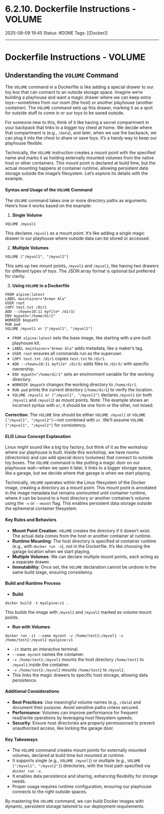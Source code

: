 # 6.2.10. Dockerfile Instructions - VOLUME

2025-08-09 19:45
Status: #DONE 
Tags: [[Docker]]

---
# Dockerfile Instructions - VOLUME

## Understanding the `VOLUME` Command

The `VOLUME` command in a Dockerfile is like adding a special drawer to our toy box that can connect to an outside storage space. Imagine we’re building a playhouse and want a magic drawer where we can keep extra toys—sometimes from our room (the host) or another playhouse (another container). The `VOLUME` command sets up this drawer, marking it as a spot for outside stuff to come in or our toys to be saved outside.

For someone new to this, think of it like having a secret compartment in your backpack that links to a bigger toy chest at home. We decide where that compartment is (e.g., `/data`), and later, when we use the backpack, we can plug it into the chest to share or save toys. It’s a handy way to keep our playhouse flexible.

Technically, the `VOLUME` instruction creates a mount point with the specified name and marks it as holding externally mounted volumes from the native host or other containers. This mount point is declared at build time, but the actual mounting happens at container runtime, allowing persistent data storage outside the image’s filesystem. Let’s explore its details with the example.

#### Syntax and Usage of the `VOLUME` Command

The `VOLUME` command takes one or more directory paths as arguments. Here’s how it works based on the example:

1. **Single Volume**
```
VOLUME /myvol1
```
This declares `/myvol1` as a mount point. It’s like adding a single magic drawer in our playhouse where outside data can be stored or accessed.

2. **Multiple Volumes**
```
VOLUME ["/myvol1", "/myvol2"]
```
This sets up two mount points, `/myvol1` and `/myvol2`, like having two drawers for different types of toys. The JSON array format is optional but preferred for clarity.

3. **Using `VOLUME` in a Dockerfile**
```
FROM alpine:latest
LABEL maintainer="Arman Ala"
USER root
COPY test.txt /dir1
ADD --chown=10:11 myfile* /dir3/
ENV mypath="/home/dir1"
WORKDIR $mypath
RUN pwd
VOLUME /myvol1 or ["/myvol1", "/myvol2"]
```
- `FROM alpine:latest` sets the base image, like starting with a pre-built playhouse kit.
- `LABEL maintainer="Arman Ala"` adds metadata, like a maker’s tag.
- `USER root` ensures all commands run as the superuser.
- `COPY test.txt /dir1` copies `test.txt` to `/dir1`.
- `ADD --chown=10:11 myfile* /dir3/` adds files to `/dir3/` with specific ownership.
- `ENV mypath="/home/dir1"` sets an environment variable for the working directory.
- `WORKDIR $mypath` changes the working directory to `/home/dir1`.
- `RUN pwd` prints the current directory (`/home/dir1`) to verify the location.
- `VOLUME /myvol1 or ["/myvol1", "/myvol2"]` declares `/myvol1` (or both `/myvol1` and `/myvol2`) as mount points. Note: The example shows an incorrect syntax with `or`; it should be one form or the other, not mixed.

**Correction**: The `VOLUME` line should be either `VOLUME /myvol1` or `VOLUME ["/myvol1", "/myvol2"]`—not combined with `or`. We’ll assume `VOLUME ["/myvol1", "/myvol2"]` for consistency.

#### ELI5 Linux Concept Explanation

Linux might sound like a big toy factory, but think of it as the workshop where our playhouse is built. Inside this workshop, we have rooms (directories) and can add special doors (volumes) that connect to outside toy boxes. The `VOLUME` command is like putting a magic door on our playhouse wall—when we open it later, it links to a bigger storage space, like a garage, but we decide where that garage is when we start playing.

Technically, `VOLUME` operates within the Linux filesystem of the Docker image, creating a directory as a mount point. This mount point is annotated in the image metadata but remains unmounted until container runtime, where it can be bound to a host directory or another container’s volume using the `-v` or `--mount` flag. This enables persistent data storage outside the ephemeral container filesystem.

#### Key Rules and Behaviors

- **Mount Point Creation**: `VOLUME` creates the directory if it doesn’t exist. The actual data comes from the host or another container at runtime.
- **Runtime Mounting**: The host directory is specified at container runtime (e.g., with `docker run -v`), not in the Dockerfile. It’s like choosing the garage location when we start playing.
- **Multiple Volumes**: We can declare multiple mount points, each acting as a separate drawer.
- **Immutability**: Once set, the `VOLUME` declaration cannot be undone in the same build stage, ensuring consistency.

#### Build and Runtime Process

- **Build**:
```
docker build -t myalpine:v1 .
```
This builds the image with `/myvol1` and `/myvol2` marked as volume mount points.

- **Run with Volumes**:
```
docker run -it --name mycent -v /home/test1:/myvol1 -v /home/test2:/myvol2 myalpine:v1
```
- `-it` starts an interactive terminal.
- `--name mycent` names the container.
- `-v /home/test1:/myvol1` mounts the host directory `/home/test1` to `/myvol1` inside the container.
- `-v /home/test2:/myvol2` mounts `/home/test2` to `/myvol2`.
- This links the magic drawers to specific host storage, allowing data persistence.

#### Additional Considerations

- **Best Practices**: Use meaningful volume names (e.g., `/data`) and document their purpose. Avoid sensitive paths unless secured.
- **Performance**: Volumes can improve performance for frequent read/write operations by leveraging host filesystem speeds.
- **Security**: Ensure host directories are properly permissioned to prevent unauthorized access, like locking the garage door.

#### Key Takeaways

- The `VOLUME` command creates mount points for externally mounted volumes, declared at build time but mounted at runtime.
- It supports single (e.g., `VOLUME /myvol1`) or multiple (e.g., `VOLUME ["/myvol1", "/myvol2"]`) directories, with the host path specified via `docker run -v`.
- It enables data persistence and sharing, enhancing flexibility for storage needs.
- Proper usage requires runtime configuration, ensuring our playhouse connects to the right outside spaces.

By mastering the `VOLUME` command, we can build Docker images with dynamic, persistent storage tailored to our deployment requirements.